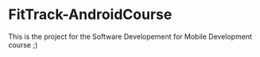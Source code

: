 # FitTrack-AndroidCourse

This is the project for the Software Developement for Mobile Development course ;)
